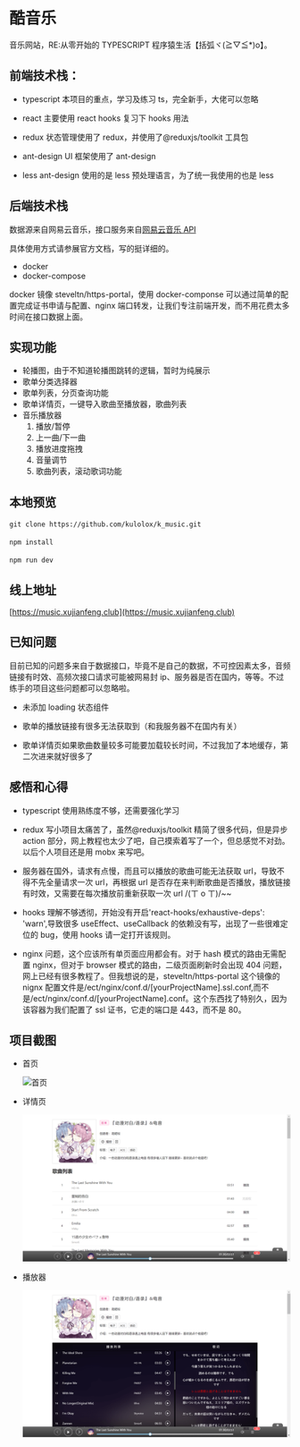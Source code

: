 # 酷音乐

音乐网站，RE:从零开始的 TYPESCRIPT 程序猿生活【括弧ヾ(≧▽≦\*)o】。

## 前端技术栈：

- typescript 本项目的重点，学习及练习 ts，完全新手，大佬可以忽略

- react 主要使用 react hooks 复习下 hooks 用法

- redux 状态管理使用了 redux，并使用了@reduxjs/toolkit 工具包

- ant-design UI 框架使用了 ant-design

- less ant-design 使用的是 less 预处理语言，为了统一我使用的也是 less

## 后端技术栈

数据源来自网易云音乐，接口服务来自[网易云音乐 API](https://github.com/Binaryify/NeteaseCloudMusicApi)

具体使用方式请参展官方文档，写的挺详细的。

- docker
- docker-compose

docker 镜像 steveltn/https-portal，使用 docker-componse 可以通过简单的配置完成证书申请与配置、nginx 端口转发，让我们专注前端开发，而不用花费太多时间在接口数据上面。

## 实现功能

- 轮播图，由于不知道轮播图跳转的逻辑，暂时为纯展示
- 歌单分类选择器
- 歌单列表，分页查询功能
- 歌单详情页，一键导入歌曲至播放器，歌曲列表
- 音乐播放器
  1. 播放/暂停
  2. 上一曲/下一曲
  3. 播放进度拖拽
  4. 音量调节
  5. 歌曲列表，滚动歌词功能

## 本地预览

```
git clone https://github.com/kulolox/k_music.git

npm install

npm run dev
```

## 线上地址

[https://music.xujianfeng.club](https://music.xujianfeng.club)

## 已知问题

目前已知的问题多来自于数据接口，毕竟不是自己的数据，不可控因素太多，音频链接有时效、高频次接口请求可能被网易封 ip、服务器是否在国内，等等。不过练手的项目这些问题都可以忽略啦。

- 未添加 loading 状态组件

- 歌单的播放链接有很多无法获取到（和我服务器不在国内有关）

- 歌单详情页如果歌曲数量较多可能要加载较长时间，不过我加了本地缓存，第二次进来就好很多了

## 感悟和心得

- typescript 使用熟练度不够，还需要强化学习

- redux 写小项目太痛苦了，虽然@reduxjs/toolkit 精简了很多代码，但是异步 action 部分，网上教程也太少了吧，自己摸索着写了一个，但总感觉不对劲。以后个人项目还是用 mobx 来写吧。

- 服务器在国外，请求有点慢，而且可以播放的歌曲可能无法获取 url，导致不得不先全量请求一次 url，再根据 url 是否存在来判断歌曲是否播放，播放链接有时效，又需要在每次播放前重新获取一次 url /(ㄒ o ㄒ)/~~

- hooks 理解不够透彻，开始没有开启'react-hooks/exhaustive-deps': 'warn',导致很多 useEffect、useCallback 的依赖没有写，出现了一些很难定位的 bug，使用 hooks 请一定打开该规则。

- nginx 问题，这个应该所有单页面应用都会有。对于 hash 模式的路由无需配置 nginx，但对于 browser 模式的路由，二级页面刷新时会出现 404 问题，网上已经有很多教程了。但我想说的是，steveltn/https-portal 这个镜像的 nignx 配置文件是/ect/nginx/conf.d/[yourProjectName].ssl.conf,而不是/ect/nginx/conf.d/[yourProjectName].conf。这个东西找了特别久，因为该容器为我们配置了 ssl 证书，它走的端口是 443，而不是 80。

## 项目截图

- 首页

  ![首页](/IMAGE/home.png)

- 详情页

  ![详情页](/IMAGE/album.png)

- 播放器

  ![播放器](/IMAGE/player.png)
